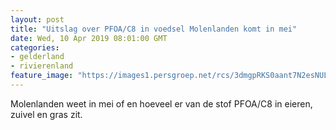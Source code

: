 ```yaml
---
layout: post
title: "Uitslag over PFOA/C8 in voedsel Molenlanden komt in mei"
date: Wed, 10 Apr 2019 08:01:00 GMT
categories: 
- gelderland 
- rivierenland 
feature_image: "https://images1.persgroep.net/rcs/3dmgpRKS0aant7N2esNULpO5pac/diocontent/131877010/_fitwidth/400/?appId=21791a8992982cd8da851550a453bd7f&quality=0.7"
---
```


Molenlanden weet in mei of en hoeveel er van de stof PFOA/C8 in eieren, zuivel en gras zit.
